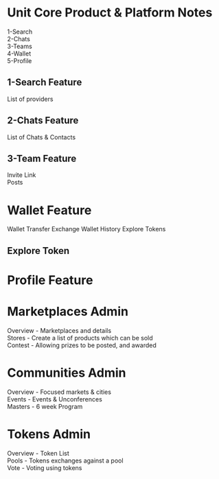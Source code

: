 # Unit Core Product & Platform Notes
1-Search  
2-Chats    
3-Teams      
4-Wallet    
5-Profile  

## 1-Search Feature
List of providers    

## 2-Chats Feature
List of Chats & Contacts   

## 3-Team Feature
Invite Link     
Posts   


# Wallet Feature
Wallet
Transfer
Exchange
Wallet History
Explore Tokens

## Explore Token




# Profile Feature




# Marketplaces Admin
Overview - Marketplaces and details    
Stores - Create a list of products which can be sold      
Contest - Allowing prizes to be posted, and awarded  

# Communities Admin
Overview - Focused markets & cities    
Events - Events & Unconferences    
Masters - 6 week Program 


# Tokens Admin
Overview - Token List   
Pools - Tokens exchanges against a pool   
Vote - Voting using tokens
